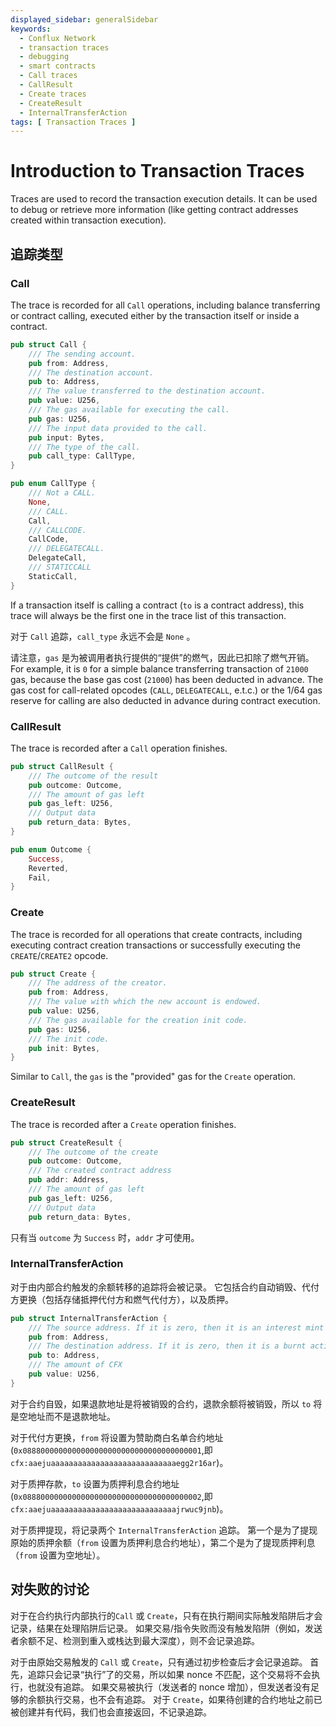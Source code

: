 ```yaml
---
displayed_sidebar: generalSidebar
keywords:
  - Conflux Network
  - transaction traces
  - debugging
  - smart contracts
  - Call traces
  - CallResult
  - Create traces
  - CreateResult
  - InternalTransferAction
tags: [ Transaction Traces ]
---
```


# Introduction to Transaction Traces

Traces are used to record the transaction execution details. It can be used to debug or retrieve more information (like getting contract addresses created within transaction execution).

## 追踪类型

### Call

The trace is recorded for all `Call` operations, including balance transferring or contract calling, executed either by the transaction itself or inside a contract.

```rust
pub struct Call {
    /// The sending account.
    pub from: Address,
    /// The destination account.
    pub to: Address,
    /// The value transferred to the destination account.
    pub value: U256,
    /// The gas available for executing the call.
    pub gas: U256,
    /// The input data provided to the call.
    pub input: Bytes,
    /// The type of the call.
    pub call_type: CallType,
}

pub enum CallType {
    /// Not a CALL.
    None,
    /// CALL.
    Call,
    /// CALLCODE.
    CallCode,
    /// DELEGATECALL.
    DelegateCall,
    /// STATICCALL
    StaticCall,
}
```

If a transaction itself is calling a contract (`to` is a contract address), this trace will always be the first one in the trace list of this transaction.

对于 `Call` 追踪，`call_type` 永远不会是 `None` 。

请注意，`gas` 是为被调用者执行提供的“提供”的燃气，因此已扣除了燃气开销。 For example, it is `0` for a simple balance transferring transaction of `21000` gas, because the base gas cost (`21000`) has been deducted in advance. The gas cost for call-related opcodes (`CALL`, `DELEGATECALL`, e.t.c.) or the 1/64 gas reserve for calling are also deducted in advance during contract execution.

### CallResult

The trace is recorded after a `Call` operation finishes.

```rust
pub struct CallResult {
    /// The outcome of the result
    pub outcome: Outcome,
    /// The amount of gas left
    pub gas_left: U256,
    /// Output data
    pub return_data: Bytes,
}
```

```rust
pub enum Outcome {
    Success,
    Reverted,
    Fail,
}
```

### Create

The trace is recorded for all operations that create contracts, including executing contract creation transactions or successfully executing the `CREATE`/`CREATE2` opcode.

```rust
pub struct Create {
    /// The address of the creator.
    pub from: Address,
    /// The value with which the new account is endowed.
    pub value: U256,
    /// The gas available for the creation init code.
    pub gas: U256,
    /// The init code.
    pub init: Bytes,
}
```

Similar to `Call`, the `gas` is the "provided" gas for the `Create` operation.

### CreateResult

The trace is recorded after a `Create` operation finishes.

```rust
pub struct CreateResult {
    /// The outcome of the create
    pub outcome: Outcome,
    /// The created contract address
    pub addr: Address,
    /// The amount of gas left
    pub gas_left: U256,
    /// Output data
    pub return_data: Bytes,
```

只有当 `outcome` 为 `Success` 时，`addr` 才可使用。

### InternalTransferAction

对于由内部合约触发的余额转移的追踪将会被记录。 它包括合约自动销毁、代付方更换（包括存储抵押代付方和燃气代付方），以及质押。

```rust
pub struct InternalTransferAction {
    /// The source address. If it is zero, then it is an interest mint action.
    pub from: Address,
    /// The destination address. If it is zero, then it is a burnt action.
    pub to: Address,
    /// The amount of CFX
    pub value: U256,
}
```

对于合约自毁，如果退款地址是将被销毁的合约，退款余额将被销毁，所以 `to` 将是空地址而不是退款地址。

对于代付方更换，`from` 将设置为赞助商白名单合约地址 (`0x0888000000000000000000000000000000000001`,即 `cfx:aaejuaaaaaaaaaaaaaaaaaaaaaaaaaaaaegg2r16ar`)。

对于质押存款，`to` 设置为质押利息合约地址 (`0x0888000000000000000000000000000000000002`,即 `cfx:aaejuaaaaaaaaaaaaaaaaaaaaaaaaaaaajrwuc9jnb`)。

对于质押提现，将记录两个 `InternalTransferAction` 追踪。 第一个是为了提现原始的质押余额（`from` 设置为质押利息合约地址），第二个是为了提现质押利息（`from` 设置为空地址）。

## 对失败的讨论

对于在合约执行内部执行的`Call` 或 `Create`，只有在执行期间实际触发陷阱后才会记录，结果在处理陷阱后记录。 如果交易/指令失败而没有触发陷阱（例如，发送者余额不足、检测到重入或栈达到最大深度），则不会记录追踪。

对于由原始交易触发的 `Call` 或 `Create`，只有通过初步检查后才会记录追踪。 首先，追踪只会记录“执行”了的交易，所以如果 nonce 不匹配，这个交易将不会执行，也就没有追踪。 如果交易被执行（发送者的 nonce 增加），但发送者没有足够的余额执行交易，也不会有追踪。 对于 `Create`，如果待创建的合约地址之前已被创建并有代码，我们也会直接返回，不记录追踪。

